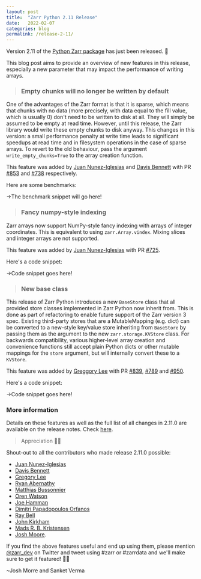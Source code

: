 ```yaml
---
layout: post
title:  "Zarr Python 2.11 Release"
date:   2022-02-07
categories: blog
permalink: /release-2-11/
---
```


Version 2.11 of the [Python Zarr package](https://zarr.readthedocs.io/en/stable/) has just been released. 🎉 

This blog post aims to provide an overview of new features in this release, especially a new parameter that may impact the performance of writing arrays.


>### Empty chunks will no longer be written by default

One of the advantages of the Zarr format is that it is sparse, which means that
chunks with no data (more precisely, with data equal to the fill value, which
is usually 0) don't need to be written to disk at all. They will simply be
assumed to be empty at read time. However, until this release, the Zarr library
would write these empty chunks to disk anyway. This changes in this version: a
small performance penalty at write time leads to significant speedups at read
time and in filesystem operations in the case of sparse arrays. To revert to
the old behaviour, pass the argument ``write_empty_chunks=True`` to the array
creation function.

This feature was added by [Juan Nunez-Iglesias](https://github.com/jni) and [Davis Bennett](https://github.com/jni) with PR [#853](https://github.com/zarr-developers/zarr-python/issues/853) and [#738](https://github.com/zarr-developers/zarr-python/issues/738)
respectively.

Here are some benchmarks:

->The benchmark snippet will go here!

>### Fancy numpy-style indexing

Zarr arrays now support NumPy-style fancy indexing with arrays of integer
coordinates. This is equivalent to using ``zarr.Array.vindex``. Mixing slices and
integer arrays are not supported.

This feature was added by [Juan Nunez-Iglesias](https://github.com/jni) with PR [#725](https://github.com/zarr-developers/zarr-python/issues/725).

Here's a code snippet:

->Code snippet goes here!

>### New base class

This release of Zarr Python introduces a new ``BaseStore`` class that all
provided store classes implemented in Zarr Python now inherit from. This is
done as part of refactoring to enable future support of the Zarr version 3
spec. Existing third-party stores that are a MutableMapping (e.g. dict) can be
converted to a new-style key/value store inheriting from ``BaseStore`` by
passing them as the argument to the new ``zarr.storage.KVStore`` class. For
backwards compatibility, various higher-level array creation and convenience
functions still accept plain Python dicts or other mutable mappings for the
``store`` argument, but will internally convert these to a ``KVStore``.

This feature was added by [Greggory Lee](https://github.com/grlee77) with PR [#839](https://github.com/zarr-developers/zarr-python/issues/839), [#789](https://github.com/zarr-developers/zarr-python/issues/789) and [#950](https://github.com/zarr-developers/zarr-python/issues/950).

Here's a code snippet:

->Code snippet goes here!


### More information

Details on these features as well as the full list of all changes in 2.11.0 are available on the release notes. Check [here](https://zarr.readthedocs.io/en/stable/release.html#release-2-11-0).

>Appreciation 🙌🏻

Shout-out to all the contributors who made release 2.11.0 possible: 
- [Juan Nunez-Iglesias](https://github.com/jni) 
- [Davis Bennett](https://github.com/d-v-b) 
- [Gregory Lee](https://github.com/grlee77) 
- [Ryan Abernathy](https://github.com/rabernat) 
- [Matthias Bussonnier](https://github.com/Carreau) 
- [Oren Watson](https://github.com/orenwatson) 
- [Joe Hamman](https://github.com/jhamman) 
- [Dimitri Papadopoulos Orfanos](https://github.com/DimitriPapadopoulos) 
- [Ray Bell](https://github.com/raybellwaves) 
- [John Kirkham](https://github.com/jakirkham) 
- [Mads R. B. Kristensen](https://github.com/madsbk) 
- [Josh Moore](https://github.com/joshmoore).

If you find the above features useful and end up using them, please mention [@zarr_dev](https://twitter.com/zarr_dev) on Twitter and tweet using #zarr or #zarrdata and we'll make sure to get it featured! ✌🏻

~Josh Morre and Sanket Verma